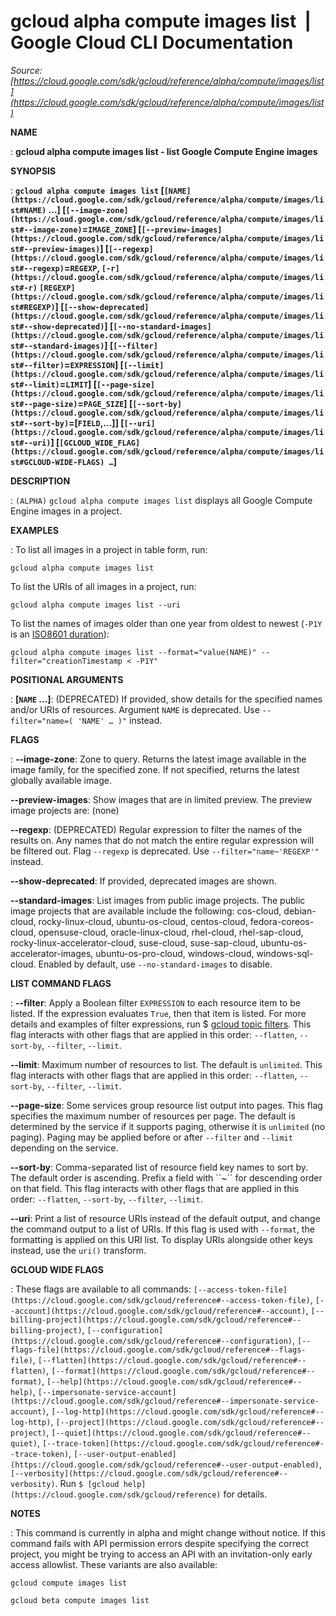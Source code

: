 # gcloud alpha compute images list  |  Google Cloud CLI Documentation

*Source: [https://cloud.google.com/sdk/gcloud/reference/alpha/compute/images/list](https://cloud.google.com/sdk/gcloud/reference/alpha/compute/images/list)*

**NAME**

: **gcloud alpha compute images list - list Google Compute Engine images**

**SYNOPSIS**

: **`gcloud alpha compute images list` [`[NAME](https://cloud.google.com/sdk/gcloud/reference/alpha/compute/images/list#NAME)` …] [`[--image-zone](https://cloud.google.com/sdk/gcloud/reference/alpha/compute/images/list#--image-zone)`=`IMAGE_ZONE`] [`[--preview-images](https://cloud.google.com/sdk/gcloud/reference/alpha/compute/images/list#--preview-images)`] [`[--regexp](https://cloud.google.com/sdk/gcloud/reference/alpha/compute/images/list#--regexp)`=`REGEXP`, `[-r](https://cloud.google.com/sdk/gcloud/reference/alpha/compute/images/list#-r)` `[REGEXP](https://cloud.google.com/sdk/gcloud/reference/alpha/compute/images/list#REGEXP)`] [`[--show-deprecated](https://cloud.google.com/sdk/gcloud/reference/alpha/compute/images/list#--show-deprecated)`] [`[--no-standard-images](https://cloud.google.com/sdk/gcloud/reference/alpha/compute/images/list#--standard-images)`] [`[--filter](https://cloud.google.com/sdk/gcloud/reference/alpha/compute/images/list#--filter)`=`EXPRESSION`] [`[--limit](https://cloud.google.com/sdk/gcloud/reference/alpha/compute/images/list#--limit)`=`LIMIT`] [`[--page-size](https://cloud.google.com/sdk/gcloud/reference/alpha/compute/images/list#--page-size)`=`PAGE_SIZE`] [`[--sort-by](https://cloud.google.com/sdk/gcloud/reference/alpha/compute/images/list#--sort-by)`=[`FIELD`,…]] [`[--uri](https://cloud.google.com/sdk/gcloud/reference/alpha/compute/images/list#--uri)`] [`[GCLOUD_WIDE_FLAG](https://cloud.google.com/sdk/gcloud/reference/alpha/compute/images/list#GCLOUD-WIDE-FLAGS) …`]**

**DESCRIPTION**

: `(ALPHA)` `gcloud alpha compute images list` displays all
Google Compute Engine images in a project.

**EXAMPLES**

: To list all images in a project in table form, run:

```
gcloud alpha compute images list
```

To list the URIs of all images in a project, run:

```
gcloud alpha compute images list --uri
```

To list the names of images older than one year from oldest to newest
(`-P1Y` is an [ISO8601 duration](https://en.wikipedia.org/wiki/ISO_8601)):

```
gcloud alpha compute images list --format="value(NAME)" --filter="creationTimestamp < -P1Y"
```

**POSITIONAL ARGUMENTS**

: **[`NAME` …]**:
(DEPRECATED) If provided, show details for the specified names and/or URIs of
resources.
Argument `NAME` is deprecated. Use `--filter="name=( 'NAME'
… )"` instead.

**FLAGS**

: **--image-zone**:
Zone to query. Returns the latest image available in the image family, for the
specified zone. If not specified, returns the latest globally available image.

**--preview-images**:
Show images that are in limited preview. The preview image projects are: (none)

**--regexp**:
(DEPRECATED) Regular expression to filter the names of the results on. Any names
that do not match the entire regular expression will be filtered out.
Flag `--regexp` is deprecated. Use
`--filter="name~'REGEXP'"` instead.

**--show-deprecated**:
If provided, deprecated images are shown.

**--standard-images**:
List images from public image projects. The public image projects that are
available include the following: cos-cloud, debian-cloud, rocky-linux-cloud,
ubuntu-os-cloud, centos-cloud, fedora-coreos-cloud, opensuse-cloud,
oracle-linux-cloud, rhel-cloud, rhel-sap-cloud, rocky-linux-accelerator-cloud,
suse-cloud, suse-sap-cloud, ubuntu-os-accelerator-images, ubuntu-os-pro-cloud,
windows-cloud, windows-sql-cloud. Enabled by default, use
`--no-standard-images` to disable.

**LIST COMMAND FLAGS**

: **--filter**:
Apply a Boolean filter `EXPRESSION` to each resource item
to be listed. If the expression evaluates `True`, then that item is
listed. For more details and examples of filter expressions, run $ [gcloud topic filters](https://cloud.google.com/sdk/gcloud/reference/topic/filters). This flag
interacts with other flags that are applied in this order:
`--flatten`, `--sort-by`, `--filter`,
`--limit`.

**--limit**:
Maximum number of resources to list. The default is `unlimited`. This
flag interacts with other flags that are applied in this order:
`--flatten`, `--sort-by`, `--filter`,
`--limit`.

**--page-size**:
Some services group resource list output into pages. This flag specifies the
maximum number of resources per page. The default is determined by the service
if it supports paging, otherwise it is `unlimited` (no paging).
Paging may be applied before or after `--filter` and
`--limit` depending on the service.

**--sort-by**:
Comma-separated list of resource field key names to sort by. The default order
is ascending. Prefix a field with ``~´´ for descending order on that
field. This flag interacts with other flags that are applied in this order:
`--flatten`, `--sort-by`, `--filter`,
`--limit`.

**--uri**:
Print a list of resource URIs instead of the default output, and change the
command output to a list of URIs. If this flag is used with
`--format`, the formatting is applied on this URI list. To display
URIs alongside other keys instead, use the `uri()` transform.

**GCLOUD WIDE FLAGS**

: These flags are available to all commands: `[--access-token-file](https://cloud.google.com/sdk/gcloud/reference#--access-token-file)`,
`[--account](https://cloud.google.com/sdk/gcloud/reference#--account)`, `[--billing-project](https://cloud.google.com/sdk/gcloud/reference#--billing-project)`,
`[--configuration](https://cloud.google.com/sdk/gcloud/reference#--configuration)`,
`[--flags-file](https://cloud.google.com/sdk/gcloud/reference#--flags-file)`,
`[--flatten](https://cloud.google.com/sdk/gcloud/reference#--flatten)`, `[--format](https://cloud.google.com/sdk/gcloud/reference#--format)`, `[--help](https://cloud.google.com/sdk/gcloud/reference#--help)`, `[--impersonate-service-account](https://cloud.google.com/sdk/gcloud/reference#--impersonate-service-account)`,
`[--log-http](https://cloud.google.com/sdk/gcloud/reference#--log-http)`,
`[--project](https://cloud.google.com/sdk/gcloud/reference#--project)`, `[--quiet](https://cloud.google.com/sdk/gcloud/reference#--quiet)`, `[--trace-token](https://cloud.google.com/sdk/gcloud/reference#--trace-token)`, `[--user-output-enabled](https://cloud.google.com/sdk/gcloud/reference#--user-output-enabled)`,
`[--verbosity](https://cloud.google.com/sdk/gcloud/reference#--verbosity)`.
Run `$ [gcloud help](https://cloud.google.com/sdk/gcloud/reference)` for details.

**NOTES**

: This command is currently in alpha and might change without notice. If this
command fails with API permission errors despite specifying the correct project,
you might be trying to access an API with an invitation-only early access
allowlist. These variants are also available:

```
gcloud compute images list
```

```
gcloud beta compute images list
```